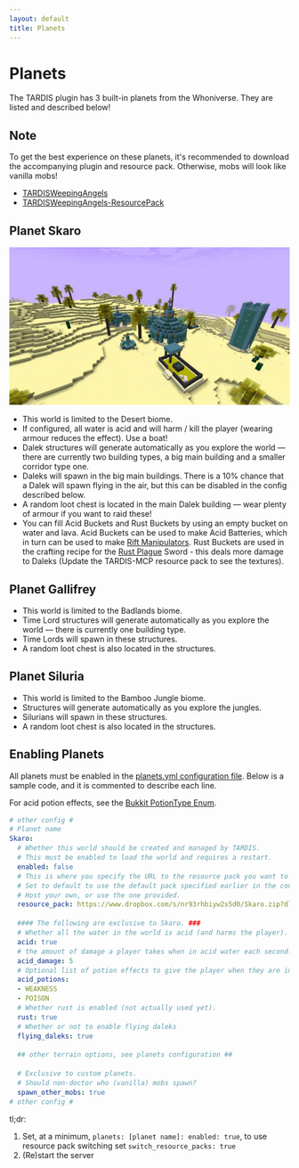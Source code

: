 ```yaml
---
layout: default
title: Planets
---
```


# Planets

The TARDIS plugin has 3 built-in planets from the Whoniverse. They are listed and described below!

## Note

To get the best experience on these planets, it's recommended to download the accompanying plugin and resource pack. Otherwise, mobs will look like vanilla mobs!

- [TARDISWeepingAngels](http://tardisjenkins.duckdns.org:8080/job/TARDISWeepingAngels/lastSuccessfulBuild/)
- [TARDISWeepingAngels-ResourcePack](https://github.com/eccentricdevotion/TARDISWeepingAngels-Resource-Pack)

## Planet Skaro

![planet skaro](images/docs/skaro.jpg)

- This world is limited to the Desert biome.
- If configured, all water is acid and will harm / kill the player (wearing armour reduces the effect). Use a boat!
- Dalek structures will generate automatically as you explore the world — there are currently two building types, a big main building and a smaller corridor type one.
- Daleks will spawn in the big main buildings. There is a 10% chance that a Dalek will spawn flying in the air, but this can be disabled in the config described below.
- A random loot chest is located in the main Dalek building — wear plenty of armour if you want to raid these!
- You can fill Acid Buckets and Rust Buckets by using an empty bucket on water and lava. Acid Buckets can be used to make Acid Batteries, which in turn can be used to make [Rift Manipulators](rift-manipulator.html). Rust Buckets are used in the crafting recipe for the [Rust Plague](http://tardis.wikia.com/wiki/Rust_plague) Sword - this deals more damage to Daleks (Update the TARDIS-MCP resource pack to see the textures).

## Planet Gallifrey

- This world is limited to the Badlands biome.
- Time Lord structures will generate automatically as you explore the world — there is currently one building type.
- Time Lords will spawn in these structures.
- A random loot chest is also located in the structures.

## Planet Siluria

- This world is limited to the Bamboo Jungle biome.
- Structures will generate automatically as you explore the jungles.
- Silurians will spawn in these structures.
- A random loot chest is also located in the structures.

## Enabling Planets

All planets must be enabled in the [planets.yml configuration file](configuration-planets). Below is a sample code, and it is commented to describe each line.

For acid potion effects, see the [Bukkit PotionType Enum](https://hub.spigotmc.org/javadocs/bukkit/org/bukkit/potion/PotionType.html).

```yaml
# other config #
# Planet name
Skaro:
  # Whether this world should be created and managed by TARDIS.
  # This must be enabled to load the world and requires a restart.
  enabled: false
  # This is where you specify the URL to the resource pack you want to switch to when entering the world.
  # Set to default to use the default pack specified earlier in the config.
  # Host your own, or use the one provided.
  resource_pack: https://www.dropbox.com/s/nr93rhbiyw2s5d0/Skaro.zip?dl=1

  #### The following are exclusive to Skaro. ###
  # Whether all the water in the world is acid (and harms the player).
  acid: true
  # the amount of damage a player takes when in acid water each second.
  acid_damage: 5
  # Optional list of potion effects to give the player when they are in acid water.
  acid_potions:
  - WEAKNESS
  - POISON
  # Whether rust is enabled (not actually used yet).
  rust: true
  # Whether or not to enable flying daleks
  flying_daleks: true

  ## other terrain options, see planets configuration ##

  # Exclusive to custom planets.
  # Should non-doctor who (vanilla) mobs spawn?
  spawn_other_mobs: true
# other config #
```
tl;dr:

1. Set, at a minimum, `planets: [planet name]: enabled: true`, to use resource pack switching set `switch_resource_packs: true`
2. (Re)start the server
